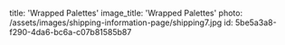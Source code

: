 title: 'Wrapped Palettes'
image_title: 'Wrapped Palettes'
photo: /assets/images/shipping-information-page/shipping7.jpg
id: 5be5a3a8-f290-4da6-bc6a-c07b81585b87

